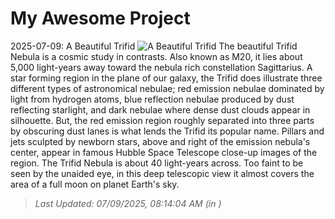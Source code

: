 # My Awesome Project

<!-- APOD Start -->
2025-07-09: A Beautiful Trifid
![A Beautiful Trifid](https://apod.nasa.gov/apod/image/2507/Trifid1024.jpg)
The beautiful Trifid Nebula is a cosmic study in contrasts. Also known as M20, it lies about 5,000 light-years away toward the nebula rich constellation Sagittarius. A star forming region in the plane of our galaxy, the Trifid does illustrate three different types of astronomical nebulae; red emission nebulae dominated by light from hydrogen atoms, blue reflection nebulae produced by dust reflecting starlight, and dark nebulae where dense dust clouds appear in silhouette. But, the red emission region roughly separated into three parts by obscuring dust lanes is what lends the Trifid its popular name. Pillars and jets sculpted by newborn stars, above and right of the emission nebula's center, appear in famous Hubble Space Telescope close-up images of the region. The Trifid Nebula is about 40 light-years across. Too faint to be seen by the unaided eye, in this deep telescopic view it almost covers the area of a full moon on planet Earth's sky.
> _Last Updated: 07/09/2025, 08:14:04 AM (in )_
<!-- APOD End -->
